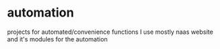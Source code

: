 # automation
projects for automated/convenience functions
I use mostly naas website and it's modules for the automation
